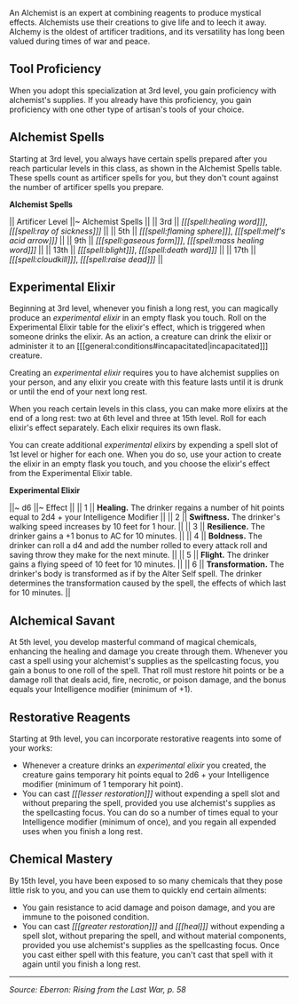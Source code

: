 An Alchemist is an expert at combining reagents to produce mystical effects. Alchemists use their creations to give life and to leech it away. Alchemy is the oldest of artificer traditions, and its versatility has long been valued during times of war and peace.

## Tool Proficiency

When you adopt this specialization at 3rd level, you gain proficiency with alchemist's supplies. If you already have this proficiency, you gain proficiency with one other type of artisan's tools of your choice.

## Alchemist Spells

Starting at 3rd level, you always have certain spells prepared after you reach particular levels in this class, as shown in the Alchemist Spells table. These spells count as artificer spells for you, but they don't count against the number of artificer spells you prepare.

**Alchemist Spells**

|| Artificer Level ||~ Alchemist Spells ||
|| 3rd || _[[[spell:healing word]]]_, _[[[spell:ray of sickness]]]_ ||
|| 5th || _[[[spell:flaming sphere]]]_, _[[[spell:melf's acid arrow]]]_ ||
|| 9th || _[[[spell:gaseous form]]]_, _[[[spell:mass healing word]]]_ ||
|| 13th || _[[[spell:blight]]]_, _[[[spell:death ward]]]_ ||
|| 17th || _[[[spell:cloudkill]]]_, _[[[spell:raise dead]]]_ ||

## Experimental Elixir

Beginning at 3rd level, whenever you finish a long rest, you can magically produce an _experimental elixir_ in an empty flask you touch. Roll on the Experimental Elixir table for the elixir's effect, which is triggered when someone drinks the elixir. As an action, a creature can drink the elixir or administer it to an [[[general:conditions#incapacitated|incapacitated]]] creature.

Creating an _experimental elixir_ requires you to have alchemist supplies on your person, and any elixir you create with this feature lasts until it is drunk or until the end of your next long rest.

When you reach certain levels in this class, you can make more elixirs at the end of a long rest: two at 6th level and three at 15th level. Roll for each elixir's effect separately. Each elixir requires its own flask.

You can create additional _experimental elixirs_ by expending a spell slot of 1st level or higher for each one. When you do so, use your action to create the elixir in an empty flask you touch, and you choose the elixir's effect from the Experimental Elixir table.

**Experimental Elixir**

||~ d6 ||~ Effect ||
|| 1 || **Healing.** The drinker regains a number of hit points equal to 2d4 + your Intelligence Modifier ||
|| 2 || **Swiftness.** The drinker's walking speed increases by 10 feet for 1 hour. ||
|| 3 || **Resilience.** The drinker gains a +1 bonus to AC for 10 minutes. ||
|| 4 || **Boldness.** The drinker can roll a d4 and add the number rolled to every attack roll and saving throw they make for the next minute. ||
|| 5 || **Flight.** The drinker gains a flying speed of 10 feet for 10 minutes. ||
|| 6 || **Transformation.** The drinker's body is transformed as if by the Alter Self spell. The drinker determines the transformation caused by the spell, the effects of which last for 10 minutes. ||

## Alchemical Savant

At 5th level, you develop masterful command of magical chemicals, enhancing the healing and damage you create through them. Whenever you cast a spell using your alchemist's supplies as the spellcasting focus, you gain a bonus to one roll of the spell. That roll must restore hit points or be a damage roll that deals acid, fire, necrotic, or poison damage, and the bonus equals your Intelligence modifier (minimum of +1).

## Restorative Reagents

Starting at 9th level, you can incorporate restorative reagents into some of your works:

* Whenever a creature drinks an _experimental elixir_ you created, the creature gains temporary hit points equal to 2d6 + your Intelligence modifier (minimum of 1 temporary hit point).
* You can cast _[[[lesser restoration]]]_ without expending a spell slot and without preparing the spell, provided you use alchemist's supplies as the spellcasting focus. You can do so a number of times equal to your Intelligence modifier (minimum of once), and you regain all expended uses when you finish a long rest.

## Chemical Mastery

By 15th level, you have been exposed to so many chemicals that they pose little risk to you, and you can use them to quickly end certain ailments:

* You gain resistance to acid damage and poison damage, and you are immune to the poisoned condition.
* You can cast _[[[greater restoration]]]_ and _[[[heal]]]_ without expending a spell slot, without preparing the spell, and without material components, provided you use alchemist's supplies as the spellcasting focus. Once you cast either spell with this feature, you can't cast that spell with it again until you finish a long rest.

----

*Source: Eberron: Rising from the Last War, p. 58*
